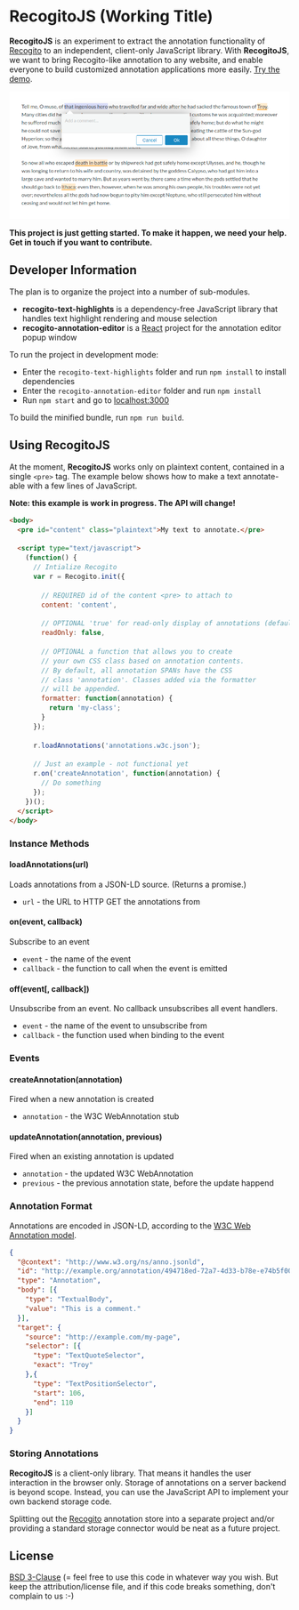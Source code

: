 # RecogitoJS (Working Title)

__RecogitoJS__ is an experiment to extract the annotation functionality
of [Recogito](https://recogito.pelagios.org) to an independent, client-only 
JavaScript library. With __RecogitoJS__, we want to bring Recogito-like 
annotation to any website, and enable everyone to build customized annotation
applications more easily. [Try the demo](https://pelagios.org/recogito-text-js/index.html).

![Screenshot](screenshot.png)

__This project is just getting started. To make it happen, we need your help. Get in touch if you want to contribute.__

## Developer Information

The plan is to organize the project into a number of sub-modules.

- __recogito-text-highlights__ is a dependency-free JavaScript
  library that handles text highlight rendering and mouse selection
- __recogito-annotation-editor__ is a [React](https://reactjs.org/)
  project for the annotation editor popup window

To run the project in development mode:

- Enter the `recogito-text-highlights` folder and run `npm install` to 
  install dependencies
- Enter the `recogito-annotation-editor` folder and run `npm install`
- Run `npm start` and go to [localhost:3000](http://localhost:3000)

To build the minified bundle, run `npm run build`.

## Using RecogitoJS

At the moment, __RecogitoJS__ works only on plaintext content, contained 
in a single `<pre>` tag. The example below shows how to make a text 
annotate-able with a few lines of JavaScript.

__Note: this example is work in progress. The API will change!__

```html
<body>
  <pre id="content" class="plaintext">My text to annotate.</pre>

  <script type="text/javascript">
    (function() {
      // Intialize Recogito
      var r = Recogito.init({

        // REQUIRED id of the content <pre> to attach to
        content: 'content',

        // OPTIONAL 'true' for read-only display of annotations (default = false)
        readOnly: false,

        // OPTIONAL a function that allows you to create
        // your own CSS class based on annotation contents.
        // By default, all annotation SPANs have the CSS 
        // class 'annotation'. Classes added via the formatter
        // will be appended.
        formatter: function(annotation) {
          return 'my-class';
        }
      });

      r.loadAnnotations('annotations.w3c.json');

      // Just an example - not functional yet 
      r.on('createAnnotation', function(annotation) {
        // Do something
      });
    })();
  </script>
</body>
```

### Instance Methods

#### loadAnnotations(url)
Loads annotations from a JSON-LD source. (Returns a promise.)
- `url` - the URL to HTTP GET the annotations from

#### on(event, callback) 
Subscribe to an event
- `event` - the name of the event
- `callback` - the function to call when the event is emitted

#### off(event[, callback])
Unsubscribe from an event. No callback unsubscribes all event
handlers.
- `event` - the name of the event to unsubscribe from
- `callback` - the function used when binding to the event

### Events

#### createAnnotation(annotation)
Fired when a new annotation is created
- `annotation` - the W3C WebAnnotation stub

#### updateAnnotation(annotation, previous)
Fired when an existing annotation is updated
- `annotation` - the updated W3C WebAnnotation
- `previous` - the previous annotation state, before the update happend

### Annotation Format

Annotations are encoded in JSON-LD, according to the
[W3C Web Annotation model](https://www.w3.org/TR/annotation-model/).

```json
{
  "@context": "http://www.w3.org/ns/anno.jsonld",
  "id": "http://example.org/annotation/494718ed-72a7-4d33-b78e-e74b5f00259e",
  "type": "Annotation",
  "body": [{
    "type": "TextualBody",
    "value": "This is a comment."
  }],
  "target": {
    "source": "http://example.com/my-page",
    "selector": [{
      "type": "TextQuoteSelector",
      "exact": "Troy"
    },{
      "type": "TextPositionSelector",
      "start": 106,
      "end": 110
    }]
  }
}
```

### Storing Annotations

__RecogitoJS__ is a client-only library. That means it handles the
user interaction in the browser only. Storage of annotations on a server
backend is beyond scope. Instead, you can use the JavaScript API to 
implement your own backend storage code. 

Splitting out the [Recogito](https://github.com/pelagios/recogito2)
annotation store into a separate project and/or providing a standard
storage connector would be neat as a future project.

## License

[BSD 3-Clause](LICENSE) (= feel free to use this code in whatever way
you wish. But keep the attribution/license file, and if this code
breaks something, don't complain to us :-) 

